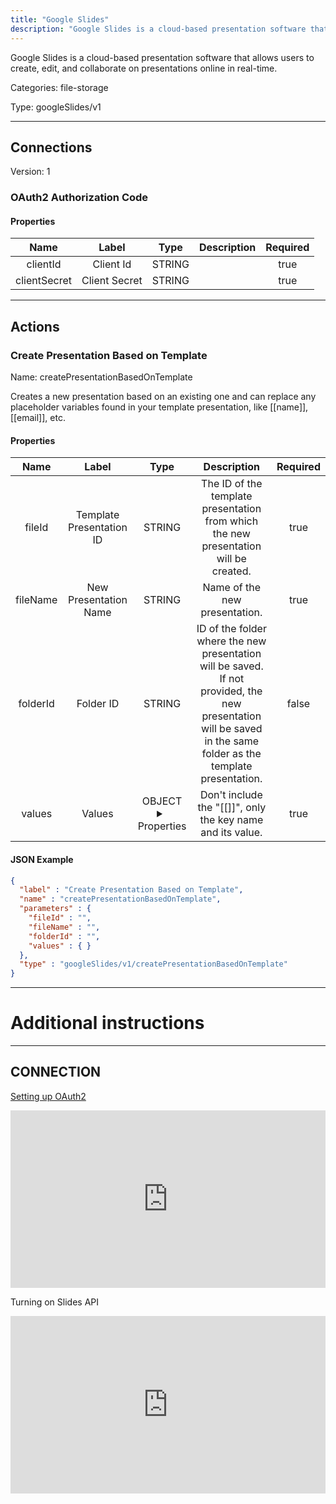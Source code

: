 ```yaml
---
title: "Google Slides"
description: "Google Slides is a cloud-based presentation software that allows users to create, edit, and collaborate on presentations online in real-time."
---
```


Google Slides is a cloud-based presentation software that allows users to create, edit, and collaborate on presentations online in real-time.


Categories: file-storage


Type: googleSlides/v1

<hr />



## Connections

Version: 1


### OAuth2 Authorization Code

#### Properties

|      Name       |      Label     |     Type     |     Description     | Required |
|:---------------:|:--------------:|:------------:|:-------------------:|:--------:|
| clientId | Client Id | STRING |  | true |
| clientSecret | Client Secret | STRING |  | true |





<hr />



## Actions


### Create Presentation Based on Template
Name: createPresentationBasedOnTemplate

Creates a new presentation based on an existing one and can replace any placeholder variables found in your template presentation, like [[name]], [[email]], etc.

#### Properties

|      Name       |      Label     |     Type     |     Description     | Required |
|:---------------:|:--------------:|:------------:|:-------------------:|:--------:|
| fileId | Template Presentation ID | STRING | The ID of the template presentation from which the new presentation will be created. | true |
| fileName | New Presentation Name | STRING | Name of the new presentation. | true |
| folderId | Folder ID | STRING | ID of the folder where the new presentation will be saved. If not provided, the new presentation will be saved in the same folder as the template presentation. | false |
| values | Values | OBJECT <details> <summary> Properties </summary> {} </details> | Don't include the "[[]]", only the key name and its value. | true |


#### JSON Example
```json
{
  "label" : "Create Presentation Based on Template",
  "name" : "createPresentationBasedOnTemplate",
  "parameters" : {
    "fileId" : "",
    "fileName" : "",
    "folderId" : "",
    "values" : { }
  },
  "type" : "googleSlides/v1/createPresentationBasedOnTemplate"
}
```




<hr />

# Additional instructions
<hr />

## CONNECTION

[Setting up OAuth2](https://support.google.com/googleapi/answer/6158849?hl=en)

<div style="position:relative;height:0;width:100%;overflow:hidden;z-index:99999;box-sizing:border-box;padding-bottom:calc(50.05219207% + 32px)"><iframe src="https://www.guidejar.com/embed/fec74020-26bb-43dd-814c-f8b907f6f45b?type=1&controls=on" width="100%" height="100%" style="height:100%;position:absolute;inset:0" allowfullscreen frameborder="0"></iframe></div>

Turning on Slides API
<div style="position:relative;height:0;width:100%;overflow:hidden;z-index:99999;box-sizing:border-box;padding-bottom:calc(50.05219207% + 32px)"><iframe src="https://www.guidejar.com/embed/oO5B0kqdh0w4eOIIEz21?type=1&controls=on" width="100%" height="100%" style="height:100%;position:absolute;inset:0" allowfullscreen frameborder="0"></iframe></div>
